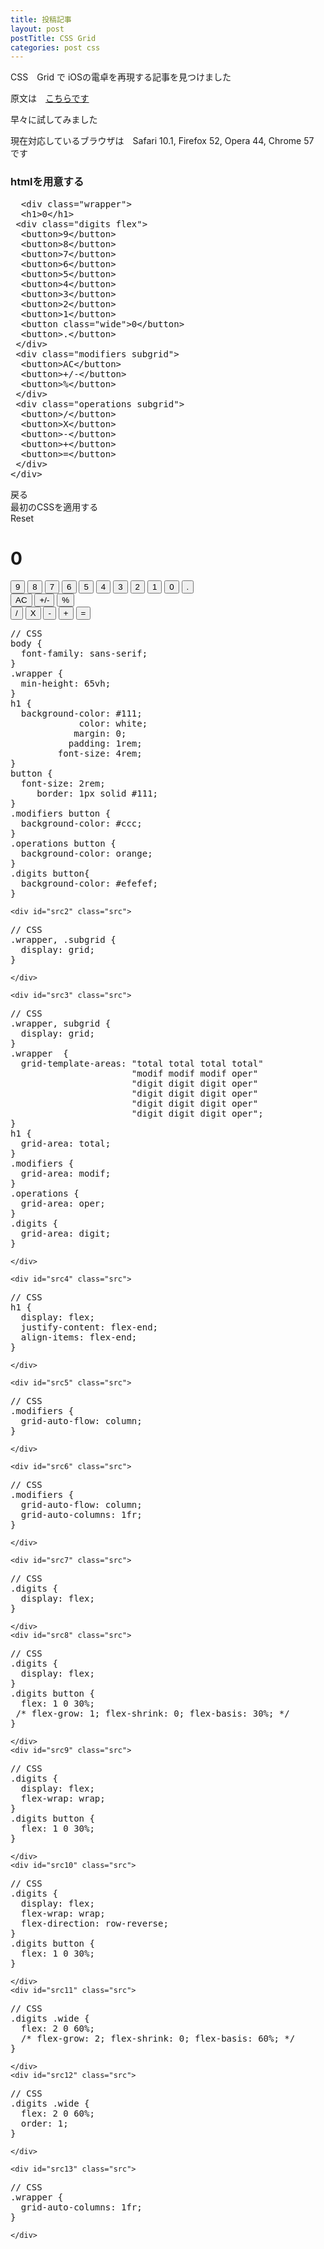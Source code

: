 ```yaml
---
title: 投稿記事
layout: post
postTitle: CSS Grid
categories: post css
---
```

<head>
<style type="text/css">
@supports (display: grid) {
    .grid {
        display: grid;
    }
}
 .wrapper  {grid-template-areas: "total total total total" 
                                 "modif modif modif oper"
                                 "digit digit digit oper"
                                 "digit digit digit oper"
                                 "digit digit digit oper"
                                 "digit digit digit oper";
            } 
       
 
</style>
</head>
CSS　Grid で iOSの電卓を再現する記事を見つけました

原文は　[こちらです](https://medium.com/statuscode/celebrate-css-grid-support-by-re-creating-the-ios-calculator-5f2da806e96f?imm_mid=0ef3cd&cmp=em-web-na-na-newsltr_20170322#.i94f4z8rs)

早々に試してみました

現在対応しているブラウザは　Safari 10.1, Firefox 52, Opera 44, Chrome 57　です

<div class="row">
<h3>htmlを用意する</h3>
<pre>
  &lt;div class="wrapper">
  &lt;h1>0&lt;/h1>
 &lt;div class="digits flex">
  &lt;button>9&lt;/button>
  &lt;button>8&lt;/button>
  &lt;button>7&lt;/button>
  &lt;button>6&lt;/button>
  &lt;button>5&lt;/button>
  &lt;button>4&lt;/button>
  &lt;button>3&lt;/button>
  &lt;button>2&lt;/button>
  &lt;button>1&lt;/button>
  &lt;button class="wide">0&lt;/button>
  &lt;button>.&lt;/button>
 &lt;/div>
 &lt;div class="modifiers subgrid">
  &lt;button>AC&lt;/button>
  &lt;button>+/-&lt;/button>
  &lt;button>%&lt;/button>
 &lt;/div>
 &lt;div class="operations subgrid">
  &lt;button>/&lt;/button>
  &lt;button>X&lt;/button>
  &lt;button>-&lt;/button>
  &lt;button>+&lt;/button>
  &lt;button>=&lt;/button>
 &lt;/div>
&lt;/div>
</pre>
</div>

<div class="row">
  <div class="col-xs-1">
    <div id="btnPre">
      <span class="btn btn-default glyphicon glyphicon-step-backward">
        戻る</span>
    </div>
  </div>
  <div class="col-xs-4">
      <div id="btnStep" class="btn btn-info btn-block">最初のCSSを適用する</div>
  </div>
  <div class="col-xs-2">
      <div id="btnRs" class="btn btn-danger">Reset</div>
  </div>
</div>

<div class="row">
  <div class="col-xs-6">
    <div class="wrapper-">
      <h1>0</h1>
      <div class="digits flex">
        <button>9</button>
        <button>8</button>
        <button>7</button>
        <button>6</button>
        <button>5</button>
        <button>4</button>
        <button>3</button>
        <button>2</button>
        <button>1</button>
        <button class="wide">0</button>
        <button>.</button>
      </div>
      <div class="modifiers subgrid">
      <button>AC</button>
      <button>+/-</button>
      <button>%</button>
      </div>
      <div class="operations subgrid">
      <button>/</button>
      <button>X</button>
      <button>-</button>
      <button>+</button>
      <button>=</button>
      </div>
    </div>
  </div>  
  <div class="col-xs-6">
    <div id="src1" class="src">
<pre>
// CSS     
body { 
  font-family: sans-serif;
}  
.wrapper { 
  min-height: 65vh;
}
h1 { 
  background-color: #111;
             color: white;
            margin: 0;
           padding: 1rem;
         font-size: 4rem;
}
button { 
  font-size: 2rem;
     border: 1px solid #111;
}
.modifiers button { 
  background-color: #ccc;
}
.operations button { 
  background-color: orange;
}
.digits button{ 
  background-color: #efefef;
}
</pre>
    </div>

    <div id="src2" class="src">
<pre>
// CSS     
.wrapper, .subgrid { 
  display: grid;
}
</pre>
    </div>

    <div id="src3" class="src">
<pre>
// CSS     
.wrapper, subgrid { 
  display: grid;
}
.wrapper  {
  grid-template-areas: "total total total total" 
                       "modif modif modif oper"
                       "digit digit digit oper"
                       "digit digit digit oper"
                       "digit digit digit oper"
                       "digit digit digit oper";
} 
h1 {
  grid-area: total;                
}
.modifiers {
  grid-area: modif;
}
.operations {
  grid-area: oper;
}
.digits {
  grid-area: digit;
}
</pre>
    </div>

    <div id="src4" class="src">
<pre>
// CSS     
h1 {
  display: flex;
  justify-content: flex-end;
  align-items: flex-end;
}
</pre>
    </div>

    <div id="src5" class="src">
<pre>
// CSS     
.modifiers {
  grid-auto-flow: column;
}
</pre>
    </div>

    <div id="src6" class="src">
<pre>
// CSS     
.modifiers {
  grid-auto-flow: column;
  grid-auto-columns: 1fr;
}
</pre>
    </div>

    <div id="src7" class="src">
<pre>
// CSS     
.digits {
  display: flex;
}
</pre>
    </div>
    <div id="src8" class="src">
<pre>
// CSS     
.digits {
  display: flex;
}
.digits button {
  flex: 1 0 30%;
 /* flex-grow: 1; flex-shrink: 0; flex-basis: 30%; */
} 
</pre>
    </div>
    <div id="src9" class="src">
<pre>
// CSS     
.digits {
  display: flex;
  flex-wrap: wrap;
}
.digits button {
  flex: 1 0 30%;
}
</pre>
    </div>
    <div id="src10" class="src">
<pre>
// CSS     
.digits {
  display: flex;
  flex-wrap: wrap;
  flex-direction: row-reverse;
}
.digits button {
  flex: 1 0 30%;
}
</pre>
    </div>
    <div id="src11" class="src">
<pre>
// CSS     
.digits .wide {
  flex: 2 0 60%;
  /* flex-grow: 2; flex-shrink: 0; flex-basis: 60%; */
}
</pre>
    </div>
    <div id="src12" class="src">
<pre>
// CSS     
.digits .wide {
  flex: 2 0 60%;
  order: 1;
}
</pre>
    </div>

    <div id="src13" class="src">
<pre>
// CSS     
.wrapper {
  grid-auto-columns: 1fr;
}
</pre>
    </div>


  </div> 
</div>

<script src="//code.jquery.com/jquery-1.11.3.js"></script>
<script src="https://cdn.rawgit.com/google/code-prettify/master/loader/run_prettify.js?skin=sons-of-obsidian"></script>
<script type="text/javascript">

var index = 0;
var captions = [
  "最初のCSSを適用する",
  "display:grid を導入",
  "grid-template-areasを設定",
  "合計欄の設定",
  "grid-auto-flow",
  "grid-auto-columns",
  "display: flex",
  "flex: 1 0 30%",
  "flex-wrap: wrap",
  "flex-direction",
  "数字0の幅を２倍にする",
  "0 と　, の位置を入れ替える",
  "ボタンの幅を揃える"
]

var $window = $(window)
  // make code pretty
  $('pre').addClass('prettyprint');
  $('pre').css({"background":"#111",
                 "font-size":"1.05em",
		                "border":"0px"}
		            );
  $('code').css({"font-size":"1.05em","color":"#f00"});

  $(".src").hide();
  
  $("#btnStep").on("click", function(){

    switch (index) {
      case 0:
        $('body').css({"font-family": "sans-serif"});
        $('.wrapper-').css({"min-height": "65vh"});
        $('h1').css({ "background-color": "#111",
                      "color": "white",
                      "margin": "0",
                      "padding": "1rem",
                      "font-size": "4rem"
                    });
        $('button').css({ "font-size": "2rem",
                          "border": "1px solid #111"

        })
        $('.modifiers button').css({ 
              "background-color": "#ccc"
        })
        $('.operations button').css({ 
              "background-color": "orange"
        })
        $('.digits button').css({ 
              "background-color": "#efefef"
        })

        break;

      case 1:
        $('.wrapper').css({"display": "grid"});
        $('.subgrid').css({"display": "grid"});
        break;  
      
      case 2:
        $(".wrapper-").addClass("wrapper");
        $(".wrapper").removeClass("wrapper-");

        $('.wrapper').css({"min-height": "65vh"});

        $('h1').css({"grid-area": "total"});
        $('.modifiers').css({"grid-area": "modif"});
        $('.operations').css({"grid-area": "oper"});
        $('.digits').css({"grid-area": "digit"});

        $('.wrapper').css({"display": "grid"});
        $('.subgrid').css({"display": "grid"});
        break;  
      
      case 3:
        $('h1').css({
            "display": "flex",
            "justify-content": "flex-end",
            "align-items": "flex-end"
        });        
        break;  
      
      case 4:
        $('.modifiers').css({
            "grid-auto-flow": "column"
        });        
        break;  
      
      case 5:
        $('.modifiers').css({
            "grid-auto-flow": "column",
            "grid-auto-columns": "1fr"
        });        
        break;  
      
      case 6:
        $('.digits').css({
            "display": "flex"
        });        
        break;  
      
      case 7:
        $('.digits button').css({
            "flex": "1 0 30%"
        });
        break;  
      
      case 8:
        $('.digits').css({
            "flex-wrap": "wrap"
        });
        break;  
      
      case 9:
        $('.digits').css({
            "flex-direction": "row-reverse"
        });
        break;  
      
      case 10:
        $('.digits .wide').css({
            "flex": "2 0 60%"
        });
        break;  
      
      case 11:
        $('.digits .wide').css({
            "order": "1"
        });
        break;  
      
      case 12:
        $('.wrapper').css({
            "grid-auto-columns": "1fr"
        });
        break;  
      
      case 13:
        break;  

    }

    nextStep();
  })

  $("#btnRs").on("click", function(){
    $('.wrapper').css({ "display": ""});
    $('.subgrid').css({ "display": ""});
    $('h1').css({
        "background-color": "",
        "color": "",
        "margin": "",
        "padding": "",
        "font-size": "", 
        "display": "",
        "justify-content": "",
        "align-items": ""
    });

    $('.wrapper').css({
      "grid-auto-columns": "",
      "min-height":""
    });
    $('.digits .wide').css({"order": "","flex": ""});

    $('.digits').css({
        "display": "",
        "flex-direction": "",
        "flex-wrap": ""
    });
    $('.digits button').css({
        "flex": ""
    });
    $('.modifiers').css({
        "grid-auto-flow": "",
        "grid-auto-columns": "",
        "grid-auto-flow": ""
    });

    $('button').css({ "font-size": "",
                      "border": ""

    })
    $('.modifiers button').css({ 
          "background-color": ""
    })
    $('.operations button').css({ 
          "background-color": ""
    })
    $('.digits button').css({ 
          "background-color": ""
    })

    $('h1').css({"grid-area": ""});
    $('.modifiers').css({"grid-area": ""});
    $('.operations').css({"grid-area": ""});
    $('.digits').css({"grid-area": ""});

    $(".wrapper").addClass("wrapper-");
    $(".wrapper-").removeClass("wrapper");

    $(".src").hide();
    $('.btn-info').hide();
    $('#btn1').show();

    index = 0;

  });

$("#btnPre").on("click", function(){
  switch (index) {
    case 0:
      break;　
    case 1:
      $("#btnPre").addClass("disabled");
      $('body').css({"font-family": ""});
      $('.wrapper').css({"min-height": ""});
      $('.wrapper-').css({"min-height": ""});
      $('h1').css({ "background-color": "",
                    "color": "",
                    "margin": "",
                    "padding": "",
                    "font-size": ""
                  });
      $('button').css({ "font-size": "",
                        "border": ""

      })
      $('.modifiers button').css({ 
            "background-color": ""
      })
      $('.operations button').css({ 
            "background-color": ""
      })
      $('.digits button').css({ 
            "background-color": ""
      })
    
      break;　
    case 2:
      $('.wrapper').css({"display": ""});
      $('.subgrid').css({"display": ""});
      break;　
    case 3:
      $('h1').css({"grid-area": ""});
      $('.modifiers').css({"grid-area": ""});
      $('.operations').css({"grid-area": ""});
      $('.digits').css({"grid-area": ""});
      $('.wrapper').css({"min-height": ""});
      $('.wrapper-').css({"min-height": ""});
      $(".wrapper").addClass("wrapper-");
      $(".wrapper-").removeClass("wrapper");
      break;　
    case 4:
      $('h1').css({
          "display": "",
          "justify-content": "",
          "align-items": ""
      });
      break;　
    case 5:
      $('.modifiers').css({
          "grid-auto-flow": ""
      });
      break;　
    case 6:
      $('.modifiers').css({
          "grid-auto-flow": "",
          "grid-auto-columns": ""
      });
      break;　
    case 7:
      $('.digits').css({
          "display": ""
      });
      break;　
    case 8:
      $('.digits button').css({
          "flex": ""
      });
      break;　
    case 9:
      $('.digits').css({
          "flex-wrap": ""
      });
      break;　
    case 10:
      $('.digits').css({
          "flex-direction": ""
      });
      break;　
    case 11:
      $('.digits .wide').css({
          "flex": ""
      });
      break;　
    case 12:
      $('.digits .wide').css({
          "order": ""
      });
      break;　
    case 13:
      $('.wrapper').css({
        "grid-auto-columns": ""
      });
      break;　
  }
  backStep();
});


function backStep(){

    index--;
    var srcId = "#src" + index;

    $(".src").hide();
    $(srcId).show();

    $("#btnStep").html(captions[index]);

}
function nextStep(){

    index++;
    var srcId = "#src" + index;

    $(".src").hide();
    $(srcId).show();
    
    $("#btnStep").html(captions[index]);
}
</script>
